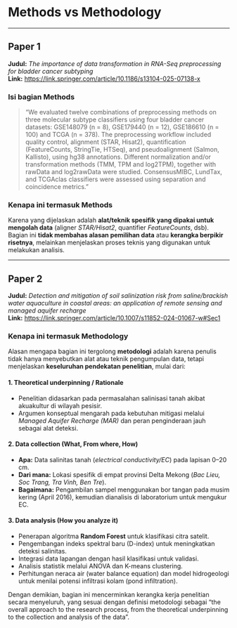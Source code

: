 # Methods vs Methodology

---

## **Paper 1**  
**Judul:** *The importance of data transformation in RNA-Seq preprocessing for bladder cancer subtyping* \
**Link:** https://link.springer.com/article/10.1186/s13104-025-07138-x

### **Isi bagian Methods**
> “We evaluated twelve combinations of preprocessing methods on three molecular subtype classifiers using four bladder cancer datasets: GSE148079 (n = 8), GSE179440 (n = 12), GSE186610 (n = 100) and TCGA (n = 378). The preprocessing workflow included quality control, alignment (STAR, Hisat2), quantification (FeatureCounts, StringTie, HTSeq), and pseudoalignment (Salmon, Kallisto), using hg38 annotations. Different normalization and/or transformation methods (TMM, TPM and log2TPM), together with rawData and log2rawData were studied. ConsensusMIBC, LundTax, and TCGAclas classifiers were assessed using separation and coincidence metrics.”

### **Kenapa ini termasuk Methods**
Karena yang dijelaskan adalah **alat/teknik spesifik yang dipakai untuk mengolah data** (aligner *STAR/Hisat2*, quantifier *FeatureCounts*, dsb).  
Bagian ini **tidak membahas alasan pemilihan data** atau **kerangka berpikir risetnya**, melainkan menjelaskan proses teknis yang digunakan untuk melakukan analisis.

---

## **Paper 2**  
**Judul:** *Detection and mitigation of soil salinization risk from saline/brackish water aquaculture in coastal areas: an application of remote sensing and managed aquifer recharge* \
**Link:** https://link.springer.com/article/10.1007/s11852-024-01067-w#Sec1

### **Kenapa ini termasuk Methodology**
Alasan mengapa bagian ini tergolong **metodologi** adalah karena penulis tidak hanya menyebutkan alat atau teknik pengumpulan data, tetapi menjelaskan **keseluruhan pendekatan penelitian**, mulai dari:

#### **1. Theoretical underpinning / Rationale**
- Penelitian didasarkan pada permasalahan salinisasi tanah akibat akuakultur di wilayah pesisir.  
- Argumen konseptual mengarah pada kebutuhan mitigasi melalui *Managed Aquifer Recharge (MAR)* dan peran penginderaan jauh sebagai alat deteksi.

#### **2. Data collection (What, From where, How)**
- **Apa:** Data salinitas tanah (*electrical conductivity/EC*) pada lapisan 0–20 cm.  
- **Dari mana:** Lokasi spesifik di empat provinsi Delta Mekong (*Bac Lieu, Soc Trang, Tra Vinh, Ben Tre*).  
- **Bagaimana:** Pengambilan sampel menggunakan bor tangan pada musim kering (April 2016), kemudian dianalisis di laboratorium untuk mengukur EC.

#### **3. Data analysis (How you analyze it)**
- Penerapan algoritma **Random Forest** untuk klasifikasi citra satelit.
- Pengembangan indeks spektral baru (D-index) untuk meningkatkan deteksi salinitas.
- Integrasi data lapangan dengan hasil klasifikasi untuk validasi.
- Analisis statistik melalui ANOVA dan K-means clustering.
- Perhitungan neraca air (water balance equation) dan model hidrogeologi untuk menilai potensi infiltrasi kolam (pond infiltration).
  
Dengan demikian, bagian ini mencerminkan kerangka kerja penelitian secara menyeluruh, yang sesuai dengan definisi metodologi sebagai “the overall approach to the research process, from the theoretical underpinning to the collection and analysis of the data”.

